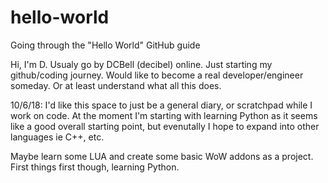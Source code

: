 # hello-world
Going through the "Hello World" GitHub guide

Hi, I'm D. Usualy go by DCBell (decibel) online. Just starting my github/coding journey. 
Would like to become a real developer/engineer someday. Or at least understand what all this does.

10/6/18: 
I'd like this space to just be a general diary, or scratchpad while I work on code.
At the moment I'm starting with learning Python as it seems like a good overall starting point, 
but evenutally I hope to expand into other languages ie C++, etc.

Maybe learn some LUA and create some basic WoW addons as a project. First things first though, 
learning Python.


